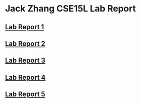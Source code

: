 # Jack Zhang  CSE15L Lab Report 
## [Lab Report 1](https://hoz006.github.io/cse15l-lab-report/tutorial.html) <br />
## [Lab Report 2](https://hoz006.github.io/markdown-parse/LabReport.html)<br />
## [Lab Report 3](https://hoz006.github.io/cse15l-lab-report/Lab_Report_3/report3.html)
## [Lab Report 4](https://hoz006.github.io/cse15l-lab-report/Lab_Report_4/report4.html)
## [Lab Report 5](https://hoz006.github.io/cse15l-lab-report/Lab_Report_5/report5.html)
